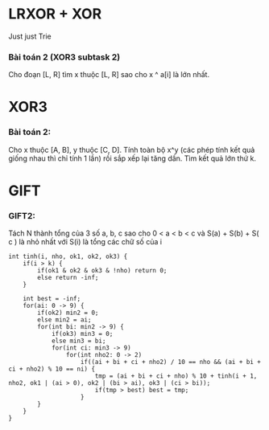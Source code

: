 # LRXOR + XOR
Just just Trie

### Bài toán 2 (XOR3 subtask 2)
Cho đoạn [L, R] tìm x thuộc [L, R] sao cho x ^ a[i] là lớn nhất.

# XOR3

### Bài toán 2:
Cho x thuộc [A, B], y thuộc [C, D]. Tính toàn bộ x^y (các phép tính kết quả giống nhau thì chỉ tính 1 lần) rồi sắp xếp lại tăng dần. Tìm kết quả lớn thứ k.

# GIFT

### GIFT2: 
Tách N thành tổng của 3 số a, b, c sao cho 0 < a < b < c và S(a) + S(b) + S( c ) là nhỏ nhất với S(i) là tổng các chữ số của i
```
int tinh(i, nho, ok1, ok2, ok3) {
	if(i > k) {
		if(ok1 & ok2 & ok3 & !nho) return 0;
		else return -inf;
	}
	
	int best = -inf;
	for(ai: 0 -> 9) {
		if(ok2) min2 = 0;
		else min2 = ai;
		for(int bi: min2 -> 9) {
			if(ok3) min3 = 0;
			else min3 = bi;
			for(int ci: min3 -> 9)
				for(int nho2: 0 -> 2)
					if((ai + bi + ci + nho2) / 10 == nho && (ai + bi + ci + nho2) % 10 == ni) {
						tmp = (ai + bi + ci + nho) % 10 + tinh(i + 1, nho2, ok1 | (ai > 0), ok2 | (bi > ai), ok3 | (ci > bi));
						if(tmp > best) best = tmp;
					}
		}
	}
}
```
<!--stackedit_data:
eyJoaXN0b3J5IjpbLTE0OTc0NzMyODMsMTgwNTg5MDc1MCwyMj
QzNzQ3OTcsMTIwODA0ODI4LDgxNjUzNzYwNSwtMzQxMzY2NDgz
LC01MzEzNjU2ODMsMTcxNzU0MDA5MywzNTgyMzcxOTcsLTE0Mj
gyNDY2NDAsMTEzNDg1NDE5OCwxNjMwMzQ3NzE0LDEzOTc5NzI4
MDQsMTE5NTEzNDAxMSwxOTE3NzAzMTgwXX0=
-->
